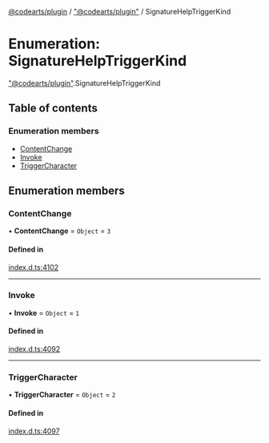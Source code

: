 [@codearts/plugin](../README.md) / ["@codearts/plugin"](../modules/_codearts_plugin_.md) / SignatureHelpTriggerKind

# Enumeration: SignatureHelpTriggerKind

["@codearts/plugin"](../modules/_codearts_plugin_.md).SignatureHelpTriggerKind

## Table of contents

### Enumeration members

- [ContentChange](codearts_plugin_.SignatureHelpTriggerKind.md#contentchange)
- [Invoke](codearts_plugin_.SignatureHelpTriggerKind.md#invoke)
- [TriggerCharacter](codearts_plugin_.SignatureHelpTriggerKind.md#triggercharacter)

## Enumeration members

### ContentChange

• **ContentChange** = `Object` = `3`

#### Defined in

[index.d.ts:4102](https://github.com/huaweicloud/cloudide-plugin-api/blob/03c74e5/index.d.ts#L4102)

___

### Invoke

• **Invoke** = `Object` = `1`

#### Defined in

[index.d.ts:4092](https://github.com/huaweicloud/cloudide-plugin-api/blob/03c74e5/index.d.ts#L4092)

___

### TriggerCharacter

• **TriggerCharacter** = `Object` = `2`

#### Defined in

[index.d.ts:4097](https://github.com/huaweicloud/cloudide-plugin-api/blob/03c74e5/index.d.ts#L4097)
